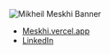 <img src="https://github.com/MMeskhi/MMeskhi/blob/main/Mikheil%20Meskhi%20%E2%80%A2%20Front-End%20Dev.png" alt="Mikheil Meskhi Banner">

- <a href="https://meskhi.vercel.app/">Meskhi.vercel.app</a>
- <a href="https://www.linkedin.com/in/mikheilmeskhi/">LinkedIn</a>
